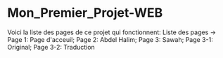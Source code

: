 # Mon_Premier_Projet-WEB
Voici la liste des pages de ce projet qui fonctionnent:
Liste des pages ->
                  Page 1: Page d'acceuil;
                                    Page 2: Abdel Halim;
                                              Page 3: Sawah;
                                                       Page 3-1: Original;
                                                                    Page 3-2: Traduction         
